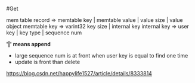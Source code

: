 #Get

mem table record => memtable key | memtable value | value size | value object
memtable key => varint32 key size | internal key
internal key =>  user key | key type | sequence num

**'|' means append**
- large sequence num is at front when user key is equal to find one time
- update is front than delete


https://blog.csdn.net/happylife1527/article/details/8333814
